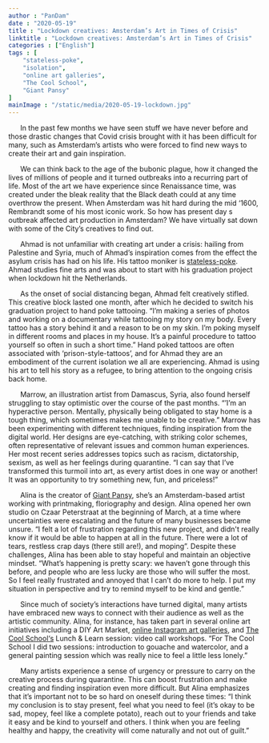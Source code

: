 ```yaml
---
author : "PanDam"
date : "2020-05-19"
title : "Lockdown creatives: Amsterdam’s Art in Times of Crisis"
linktitle : "Lockdown creatives: Amsterdam’s Art in Times of Crisis"
categories : ["English"]
tags : [
    "stateless-poke",
    "isolation",
    "online art galleries",
    "The Cool School",
    "Giant Pansy"
]
mainImage : "/static/media/2020-05-19-lockdown.jpg"
---
```


&nbsp;&nbsp;&nbsp;&nbsp;&nbsp;&nbsp;In the past few months we have seen stuff we have never before and those drastic changes that Covid crisis brought with it has been difficult for many, such as Amsterdam’s artists who were forced to find new ways to create their art and gain inspiration.

&nbsp;&nbsp;&nbsp;&nbsp;&nbsp;&nbsp;We can think back to the age of the bubonic plague, how it changed the lives of millions of people and it turned outbreaks into a recurring part of life. Most of the art we have experience since Renaissance time, was created under the bleak reality that the Black death could at any time overthrow the present. When Amsterdam was hit hard during the mid ‘1600, Rembrandt some of his most iconic work. So how has present day s outbreak affected art production in Amsterdam? We have virtually sat down with some of the City’s creatives to find out.

&nbsp;&nbsp;&nbsp;&nbsp;&nbsp;&nbsp;Ahmad is not unfamiliar with creating art under a crisis: hailing from Palestine and Syria, much of Ahmad’s inspiration comes from the effect the asylum crisis has had on his life. His tattoo moniker is [stateless-poke](https://www.instagram.com/statelesspoke/). Ahmad studies fine arts and was about to start with his graduation project when lockdown hit the Netherlands.

&nbsp;&nbsp;&nbsp;&nbsp;&nbsp;&nbsp;As the onset of social distancing began, Ahmad felt creatively stifled. This creative block lasted one month, after which he decided to switch his graduation project to hand poke tattooing. “I’m making a series of photos and working on a documentary while tattooing my story on my body. Every tattoo has a story behind it and a reason to be on my skin. I’m poking myself in different rooms and places in my house. It’s a painful procedure to tattoo yourself so often in such a short time.” Hand poked tattoos are often associated with ‘prison-style-tattoos’, and for Ahmad they are an embodiment of the current isolation we all are experiencing. Ahmad is using his art to tell his story as a refugee, to bring attention to the ongoing crisis back home.

&nbsp;&nbsp;&nbsp;&nbsp;&nbsp;&nbsp;Marrow, an illustration artist from Damascus, Syria, also found herself struggling to stay optimistic over the course of the past months. “’I’m an hyperactive person. Mentally, physically being obligated to stay home is a tough thing, which sometimes makes me unable to be creative.” Marrow has been experimenting with different techniques, finding inspiration from the digital world. Her designs are eye-catching, with striking color schemes, often representative of relevant issues and common human experiences. Her most recent series addresses topics such as racism, dictatorship, sexism, as well as her feelings during quarantine. “I can say that I’ve transformed this turmoil into art, as every artist does in one way or another! It was an opportunity to try something new, fun, and priceless!”

&nbsp;&nbsp;&nbsp;&nbsp;&nbsp;&nbsp;Alina is the creator of [Giant Pansy](https://www.giantpansy.com), she’s an Amsterdam-based artist working with printmaking, floriography and design. Alina opened her own studio on Czaar Peterstraat at the beginning of March, at a time where uncertainties were escalating and the future of many businesses became unsure. “I felt a lot of frustration regarding this new project, and didn't really know if it would be able to happen at all in the future. There were a lot of tears, restless crap days (there still are!), and moping”. Despite these challenges, Alina has been able to stay hopeful and maintain an objective mindset. “What’s happening is pretty scary: we haven’t gone through this before, and people who are less lucky are those who will suffer the most. So I feel really frustrated and annoyed that I can’t do more to help. I put my situation in perspective and try to remind myself to be kind and gentle.”

&nbsp;&nbsp;&nbsp;&nbsp;&nbsp;&nbsp;Since much of society’s interactions have turned digital, many artists have embraced new ways to connect with their audience as well as the artistic community. Alina, for instance, has taken part in several online art initiatives including a DIY Art Market, [online Instagram art galleries](https://www.instagram.com/togethergallery/), and [The Cool School‘s](https://www.instagram.com/thecool.school/) Lunch & Learn session: video call workshops. “For The Cool School I did two sessions: introduction to gouache and watercolor, and a general painting session which was really nice to feel a little less lonely.”

&nbsp;&nbsp;&nbsp;&nbsp;&nbsp;&nbsp;Many artists experience a sense of urgency or pressure to carry on the creative process during quarantine. This can boost frustration and make creating and finding inspiration even more difficult. But Alina emphasizes that it’s important not to be so hard on oneself during these times: “I think my conclusion is to stay present, feel what you need to feel (it’s okay to be sad, mopey, feel like a complete potato), reach out to your friends and take it easy and be kind to yourself and others. I think when you are feeling healthy and happy, the creativity will come naturally and not out of guilt.”